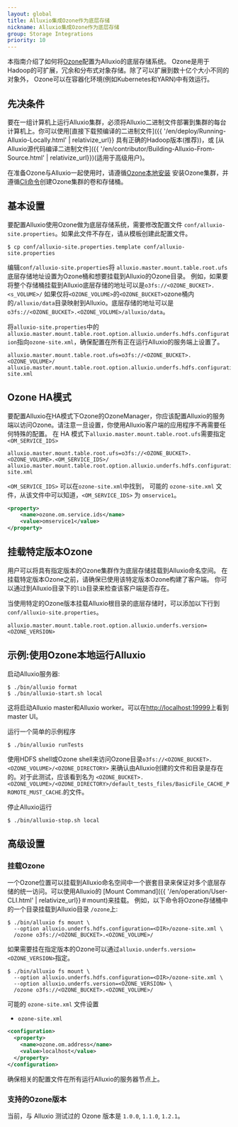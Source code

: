 ```yaml
---
layout: global
title: Alluxio集成Ozone作为底层存储
nickname: Alluxio集成Ozone作为底层存储
group: Storage Integrations
priority: 10
---
```


本指南介绍了如何将[Ozone](https://ozone.apache.org/)配置为Alluxio的底层存储系统。 
Ozone是用于Hadoop的可扩展，冗余和分布式对象存储。除了可以扩展到数十亿个大小不同的对象外， 
Ozone可以在容器化环境(例如Kubernetes和YARN)中有效运行。

## 先决条件

要在一组计算机上运行Alluxio集群，必须将Alluxio二进制文件部署到集群的每台
计算机上。你可以使用[直接下载预编译的二进制文件]({{ '/en/deploy/Running-Alluxio-Locally.html' | relativize_url}}
具有正确的Hadoop版本(推荐))，或 
[从Alluxio源代码编译二进制文件]({{ '/en/contributor/Building-Alluxio-From-Source.html' | relativize_url}})(适用于高级用户)。

在准备Ozone与Alluxio一起使用时，请遵循[Ozone本地安装](https://ozone.apache.org/docs/1.2.1/zh/start/onprem.html)
安装Ozone集群，并遵循[Cli命令](https://ozone.apache.org/docs/1.2.1/interface/cli.html)创建Ozone集群的卷和存储桶。

## 基本设置

要配置Alluxio使用Ozone做为底层存储系统，需要修改配置文件 
`conf/alluxio-site.properties`。如果此文件不存在，请从模板创建此配置文件。

```console
$ cp conf/alluxio-site.properties.template conf/alluxio-site.properties
```

编辑`conf/alluxio-site.properties`将 `alluxio.master.mount.table.root.ufs` 底层存储地址设置为Ozone桶和想要挂载到Alluxio的Ozone目录。
例如，如果要将整个存储桶挂载到Alluxio底层存储的地址可以是`o3fs://<OZONE_BUCKET>.<s_VOLUME>/`
如果仅将`<OZONE_VOLUME>`的`<OZONE_BUCKET>`ozone桶内的`/alluxio/data`目录映射到Alluxio。底层存储的地址可以是`o3fs://<OZONE_BUCKET>.<OZONE_VOLUME>/alluxio/data`。

将`alluxio-site.properties`中的`alluxio.master.mount.table.root.option.alluxio.underfs.hdfs.configuration`指向`ozone-site.xml`，确保配置在所有正在运行Alluxio的服务端上设置了。

```properties
alluxio.master.mount.table.root.ufs=o3fs://<OZONE_BUCKET>.<OZONE_VOLUME>/
alluxio.master.mount.table.root.option.alluxio.underfs.hdfs.configuration=/path/to/hdfs/conf/ozone-site.xml
``` 

## Ozone HA模式

要配置Alluxio在HA模式下Ozone的OzoneManager，你应该配置Alluxio的服务端以访问Ozone。请注意一旦设置，你使用Alluxio客户端的应用程序不再需要任何特殊的配置。
在 HA 模式下`alluxio.master.mount.table.root.ufs`需要指定`<OM_SERVICE_IDS>`

```properties
alluxio.master.mount.table.root.ufs=o3fs://<OZONE_BUCKET>.<OZONE_VOLUME>.<OM_SERVICE_IDS>/
alluxio.master.mount.table.root.option.alluxio.underfs.hdfs.configuration=/path/to/hdfs/conf/ozone-site.xml
``` 

`<OM_SERVICE_IDS>` 可以在`ozone-site.xml`中找到，
可能的 `ozone-site.xml` 文件，从该文件中可以知道，`<OM_SERVICE_IDS>` 为 `omservice1`。
```xml
<property>
    <name>ozone.om.service.ids</name>
    <value>omservice1</value>
</property>
```

## 挂载特定版本Ozone

用户可以将具有指定版本的Ozone集群作为底层存储挂载到Alluxio命名空间。
在挂载特定版本Ozone之前，请确保已使用该特定版本Ozone构建了客户端。
你可以通过到Alluxio目录下的`lib`目录来检查该客户端是否存在。

当使用特定的Ozone版本挂载Alluxio根目录的底层存储时，可以添加以下行到`conf/alluxio-site.properties`。

```properties
alluxio.master.mount.table.root.option.alluxio.underfs.version=<OZONE_VERSION>
```

## 示例:使用Ozone本地运行Alluxio

启动Alluxio服务器:

```console
$ ./bin/alluxio format
$ ./bin/alluxio-start.sh local
```

这将启动Alluxio master和Alluxio worker。可以在[http://localhost:19999](http://localhost:19999)上看到 master UI。

运行一个简单的示例程序

```console
$ ./bin/alluxio runTests
```

使用HDFS shell或Ozone shell来访问Ozone目录`o3fs://<OZONE_BUCKET>.<OZONE_VOLUME>/<OZONE_DIRECTORY>`
来确认由Alluxio创建的文件和目录是存在的。对于此测试，应该看到名为
`<OZONE_BUCKET>.<OZONE_VOLUME>/<OZONE_DIRECTORY>/default_tests_files/BasicFile_CACHE_PROMOTE_MUST_CACHE`.的文件。

停止Alluxio运行

```console
$ ./bin/alluxio-stop.sh local
```
## 高级设置

### 挂载Ozone 

一个Ozone位置可以挂载到Alluxio命名空间中一个嵌套目录来保证对多个底层存储的统一访问。可以使用Alluxio的
[Mount Command]({{ '/en/operation/User-CLI.html' | relativize_url}}＃mount)来挂载。
例如，以下命令将Ozone存储桶中的一个目录挂载到Alluxio目录
`/ozone`上:

```console
$ ./bin/alluxio fs mount \
  --option alluxio.underfs.hdfs.configuration=<DIR>/ozone-site.xml \
  /ozone o3fs://<OZONE_BUCKET>.<OZONE_VOLUME>/
```

如果需要挂在指定版本的Ozone可以通过`alluxio.underfs.version=<OZONE_VERSION>`指定。
```console
$ ./bin/alluxio fs mount \
  --option alluxio.underfs.hdfs.configuration=<DIR>/ozone-site.xml \
  --option alluxio.underfs.version=<OZONE_VERSION> \
  /ozone o3fs://<OZONE_BUCKET>.<OZONE_VOLUME>/
```

可能的 `ozone-site.xml` 文件设置

- `ozone-site.xml`

```xml
<configuration>
  <property>
    <name>ozone.om.address</name>
    <value>localhost</value>
  </property>
</configuration>
```

确保相关的配置文件在所有运行Alluxio的服务器节点上。

### 支持的Ozone版本

当前，与 Alluxio 测试过的 Ozone 版本是 `1.0.0`, `1.1.0`, `1.2.1`。
